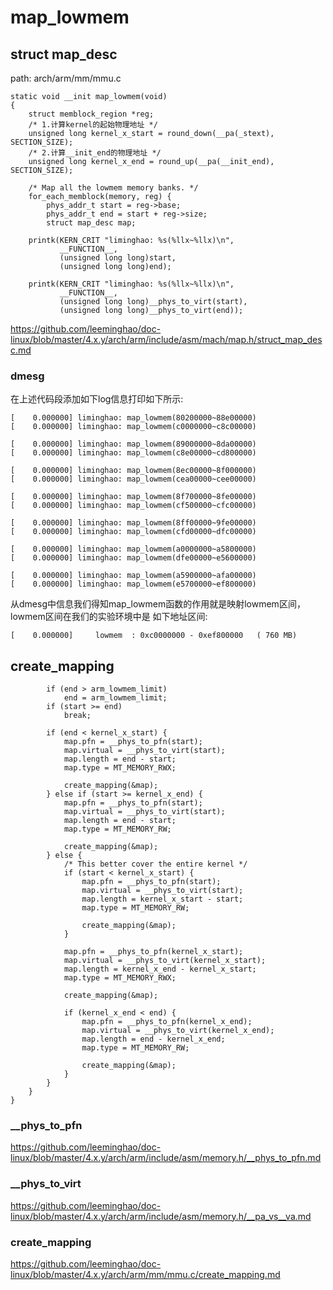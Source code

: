 map_lowmem
========================================

struct map_desc
----------------------------------------

path: arch/arm/mm/mmu.c
```
static void __init map_lowmem(void)
{
    struct memblock_region *reg;
    /* 1.计算kernel的起始物理地址 */
    unsigned long kernel_x_start = round_down(__pa(_stext), SECTION_SIZE);
    /* 2.计算__init_end的物理地址 */
    unsigned long kernel_x_end = round_up(__pa(__init_end), SECTION_SIZE);

    /* Map all the lowmem memory banks. */
    for_each_memblock(memory, reg) {
        phys_addr_t start = reg->base;
        phys_addr_t end = start + reg->size;
        struct map_desc map;

    printk(KERN_CRIT "liminghao: %s(%llx~%llx)\n",
           __FUNCTION__,
           (unsigned long long)start,
           (unsigned long long)end);

    printk(KERN_CRIT "liminghao: %s(%llx~%llx)\n",
           __FUNCTION__,
           (unsigned long long)__phys_to_virt(start),
           (unsigned long long)__phys_to_virt(end));
```

https://github.com/leeminghao/doc-linux/blob/master/4.x.y/arch/arm/include/asm/mach/map.h/struct_map_desc.md

### dmesg

在上述代码段添加如下log信息打印如下所示:

```
[    0.000000] liminghao: map_lowmem(80200000~88e00000)
[    0.000000] liminghao: map_lowmem(c0000000~c8c00000)

[    0.000000] liminghao: map_lowmem(89000000~8da00000)
[    0.000000] liminghao: map_lowmem(c8e00000~cd800000)

[    0.000000] liminghao: map_lowmem(8ec00000~8f000000)
[    0.000000] liminghao: map_lowmem(cea00000~cee00000)

[    0.000000] liminghao: map_lowmem(8f700000~8fe00000)
[    0.000000] liminghao: map_lowmem(cf500000~cfc00000)

[    0.000000] liminghao: map_lowmem(8ff00000~9fe00000)
[    0.000000] liminghao: map_lowmem(cfd00000~dfc00000)

[    0.000000] liminghao: map_lowmem(a0000000~a5800000)
[    0.000000] liminghao: map_lowmem(dfe00000~e5600000)

[    0.000000] liminghao: map_lowmem(a5900000~afa00000)
[    0.000000] liminghao: map_lowmem(e5700000~ef800000)
```

从dmesg中信息我们得知map_lowmem函数的作用就是映射lowmem区间，lowmem区间在我们的实验环境中是
如下地址区间:

```
[    0.000000]     lowmem  : 0xc0000000 - 0xef800000   ( 760 MB)
```

create_mapping
----------------------------------------

```
        if (end > arm_lowmem_limit)
            end = arm_lowmem_limit;
        if (start >= end)
            break;

        if (end < kernel_x_start) {
            map.pfn = __phys_to_pfn(start);
            map.virtual = __phys_to_virt(start);
            map.length = end - start;
            map.type = MT_MEMORY_RWX;

            create_mapping(&map);
        } else if (start >= kernel_x_end) {
            map.pfn = __phys_to_pfn(start);
            map.virtual = __phys_to_virt(start);
            map.length = end - start;
            map.type = MT_MEMORY_RW;

            create_mapping(&map);
        } else {
            /* This better cover the entire kernel */
            if (start < kernel_x_start) {
                map.pfn = __phys_to_pfn(start);
                map.virtual = __phys_to_virt(start);
                map.length = kernel_x_start - start;
                map.type = MT_MEMORY_RW;

                create_mapping(&map);
            }

            map.pfn = __phys_to_pfn(kernel_x_start);
            map.virtual = __phys_to_virt(kernel_x_start);
            map.length = kernel_x_end - kernel_x_start;
            map.type = MT_MEMORY_RWX;

            create_mapping(&map);

            if (kernel_x_end < end) {
                map.pfn = __phys_to_pfn(kernel_x_end);
                map.virtual = __phys_to_virt(kernel_x_end);
                map.length = end - kernel_x_end;
                map.type = MT_MEMORY_RW;

                create_mapping(&map);
            }
        }
    }
}
```

### __phys_to_pfn

https://github.com/leeminghao/doc-linux/blob/master/4.x.y/arch/arm/include/asm/memory.h/__phys_to_pfn.md

### __phys_to_virt

https://github.com/leeminghao/doc-linux/blob/master/4.x.y/arch/arm/include/asm/memory.h/__pa_vs__va.md

### create_mapping

https://github.com/leeminghao/doc-linux/blob/master/4.x.y/arch/arm/mm/mmu.c/create_mapping.md
